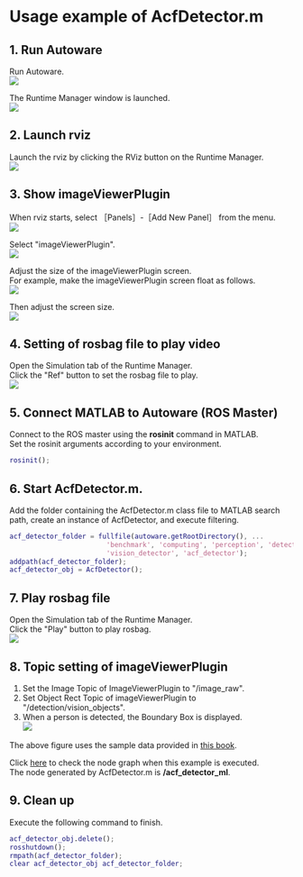 # Usage example of AcfDetector.m

## 1. Run Autoware
Run Autoware.  
![](../images/run_autoware.png)  

The Runtime Manager window is launched.  
![](../images/runtime_manager.png)  

## 2. Launch rviz
Launch the rviz by clicking the RViz button on the Runtime Manager.  
![](images/AcfDetector/click_rviz.png)  

## 3. Show imageViewerPlugin
When rviz starts, select ［Panels］-［Add New Panel］ from the menu.  
![](images/AcfDetector/add_new_pannel.png)  

Select "imageViewerPlugin".  
![](images/AcfDetector/select_image_viewer_plugin.png)  

Adjust the size of the imageViewerPlugin screen.  
For example, make the imageViewerPlugin screen float as follows.  
![](images/AcfDetector/move_image_viewer.png)  

Then adjust the screen size.  
![](images/AcfDetector/resize_image_viewer.png)  

## 4. Setting of rosbag file to play video
Open the Simulation tab of the Runtime Manager.  
Click the "Ref" button to set the rosbag file to play.  
![](images/set_rosbag.png)  

## 5. Connect MATLAB to Autoware (ROS Master)
Connect to the ROS master using the __rosinit__ command in MATLAB.  
Set the rosinit arguments according to your environment.  
```MATLAB
rosinit();
``` 

## 6. Start AcfDetector.m.
Add the folder containing the AcfDetector.m class file to MATLAB search path, 
create an instance of AcfDetector, and execute filtering.  
```MATLAB
acf_detector_folder = fullfile(autoware.getRootDirectory(), ...
                        'benchmark', 'computing', 'perception', 'detection', ...
                        'vision_detector', 'acf_detector');
addpath(acf_detector_folder);
acf_detector_obj = AcfDetector();
``` 

## 7. Play rosbag file
Open the Simulation tab of the Runtime Manager.  
Click the "Play" button to play rosbag.  
![](images/AcfDetector/play_simulation.png)

## 8. Topic setting of imageViewerPlugin  
1. Set the Image Topic of ImageViewerPlugin to "/image_raw".
1. Set Object Rect Topic of imageViewerPlugin to "/detection/vision_objects".
1. When a person is detected, the Boundary Box is displayed.    
![](images/AcfDetector/detect_people.png)  

The above figure uses the sample data provided in
[this book](http://www.ric.co.jp/book/contents/book_1187.html).  

Click
[here](images/AcfDetector/rosgraph_acf_detector_ml.png) to check the node graph when this 
example is executed.  
The node generated by AcfDetector.m is **/acf_detector_ml**.

## 9. Clean up
Execute the following command to finish.  
```MATLAB
acf_detector_obj.delete();
rosshutdown();
rmpath(acf_detector_folder);
clear acf_detector_obj acf_detector_folder;
```